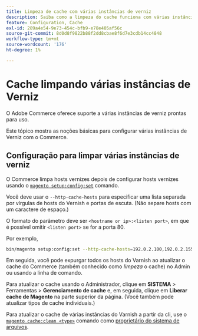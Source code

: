 ```yaml
---
title: Limpeza de cache com várias instâncias de verniz
description: Saiba como a limpeza do cache funciona com várias instâncias de Verniz.
feature: Configuration, Cache
exl-id: 289a4e54-9e73-454c-bfb9-e78e405af56c
source-git-commit: 8d0d8f9822b88f2dd8cbae8f6d7e3cdb14cc4848
workflow-type: tm+mt
source-wordcount: '176'
ht-degree: 1%

---
```


# Cache limpando várias instâncias de Verniz

O Adobe Commerce oferece suporte a várias instâncias de verniz prontas para uso.

Este tópico mostra as noções básicas para configurar várias instâncias de Verniz com o Commerce.

## Configuração para limpar várias instâncias de verniz

O Commerce limpa hosts vernizes depois de configurar hosts vernizes usando o [`magento setup:config:set`](../../installation/tutorials/deployment.md) comando.

Você deve usar o `--http-cache-hosts` para especificar uma lista separada por vírgulas de hosts do Vernish e portas de escuta. (Não separe hosts com um caractere de espaço.)

O formato do parâmetro deve ser `<hostname or ip>:<listen port>`, em que é possível omitir `<listen port>` se for a porta 80.

Por exemplo,

```bash
bin/magento setup:config:set --http-cache-hosts=192.0.2.100,192.0.2.155:8080
```

Em seguida, você pode expurgar todos os hosts do Varnish ao atualizar o cache do Commerce (também conhecido como _limpeza_ o cache) no Admin ou usando a linha de comando.

Para atualizar o cache usando o Administrador, clique em **SISTEMA** > Ferramentas > **Gerenciamento de cache** e, em seguida, clique em **Liberar cache de Magento** na parte superior da página. (Você também pode atualizar tipos de cache individuais.)

Para atualizar o cache de várias instâncias do Varnish a partir da cli, use o [`magento cache:clean <type>`](../cli/manage-cache.md#clean-and-flush-cache-types) comando como [proprietário do sistema de arquivos](../../installation/prerequisites/file-system/overview.md).
